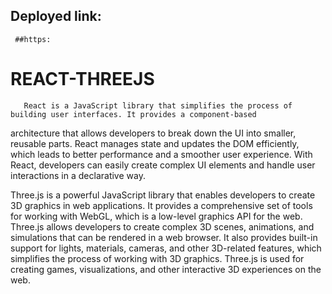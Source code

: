 ## Deployed link:
 
     ##https:


# REACT-THREEJS
       React is a JavaScript library that simplifies the process of building user interfaces. It provides a component-based
 architecture that allows developers to break down the UI into smaller, reusable parts. React manages state and updates
 the DOM efficiently, which leads to better performance and a smoother user experience. With React, developers can easily 
 create complex UI elements and handle user interactions in a declarative way.

Three.js is a powerful JavaScript library that enables developers to create 3D graphics in web applications. It provides a
comprehensive set of tools for working with WebGL, which is a low-level graphics API for the web. Three.js allows developers
to create complex 3D scenes, animations, and simulations that can be rendered in a web browser. It also provides built-in 
support for lights, materials, cameras, and other 3D-related features, which simplifies the process of working with 3D graphics.
Three.js is used for creating games, visualizations, and other interactive 3D experiences on the web.


